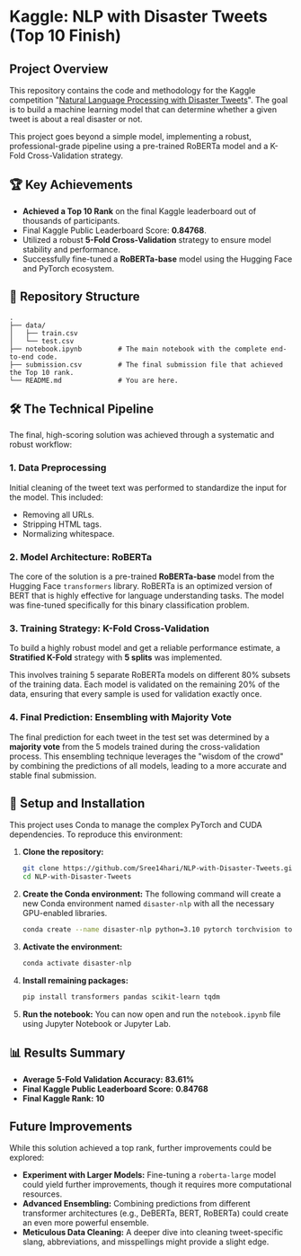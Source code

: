 # Kaggle: NLP with Disaster Tweets (Top 10 Finish)

[](https://www.kaggle.com/c/nlp-getting-started)
[](https://www.kaggle.com/c/nlp-getting-started/leaderboard)
[](https://www.python.org)
[](https://pytorch.org/)
[](https://github.com/huggingface/transformers)

## Project Overview

This repository contains the code and methodology for the Kaggle competition "[Natural Language Processing with Disaster Tweets](https://www.kaggle.com/c/nlp-getting-started)". The goal is to build a machine learning model that can determine whether a given tweet is about a real disaster or not.

This project goes beyond a simple model, implementing a robust, professional-grade pipeline using a pre-trained RoBERTa model and a K-Fold Cross-Validation strategy.

## 🏆 Key Achievements

  * **Achieved a Top 10 Rank** on the final Kaggle leaderboard out of thousands of participants.
  * Final Kaggle Public Leaderboard Score: **0.84768**.
  * Utilized a robust **5-Fold Cross-Validation** strategy to ensure model stability and performance.
  * Successfully fine-tuned a **RoBERTa-base** model using the Hugging Face and PyTorch ecosystem.

## 📂 Repository Structure

```
.
├── data/
│   ├── train.csv
│   └── test.csv
├── notebook.ipynb         # The main notebook with the complete end-to-end code.
├── submission.csv         # The final submission file that achieved the Top 10 rank.
└── README.md              # You are here.
```

## 🛠️ The Technical Pipeline

The final, high-scoring solution was achieved through a systematic and robust workflow:

### 1\. Data Preprocessing

Initial cleaning of the tweet text was performed to standardize the input for the model. This included:

  * Removing all URLs.
  * Stripping HTML tags.
  * Normalizing whitespace.

### 2\. Model Architecture: RoBERTa

The core of the solution is a pre-trained **RoBERTa-base** model from the Hugging Face `transformers` library. RoBERTa is an optimized version of BERT that is highly effective for language understanding tasks. The model was fine-tuned specifically for this binary classification problem.

### 3\. Training Strategy: K-Fold Cross-Validation

To build a highly robust model and get a reliable performance estimate, a **Stratified K-Fold** strategy with **5 splits** was implemented.

This involves training 5 separate RoBERTa models on different 80% subsets of the training data. Each model is validated on the remaining 20% of the data, ensuring that every sample is used for validation exactly once.

### 4\. Final Prediction: Ensembling with Majority Vote

The final prediction for each tweet in the test set was determined by a **majority vote** from the 5 models trained during the cross-validation process. This ensembling technique leverages the "wisdom of the crowd" by combining the predictions of all models, leading to a more accurate and stable final submission.

## 🚀 Setup and Installation

This project uses Conda to manage the complex PyTorch and CUDA dependencies. To reproduce this environment:

1.  **Clone the repository:**

    ```bash
    git clone https://github.com/Sree14hari/NLP-with-Disaster-Tweets.git
    cd NLP-with-Disaster-Tweets
    ```

2.  **Create the Conda environment:**
    The following command will create a new Conda environment named `disaster-nlp` with all the necessary GPU-enabled libraries.

    ```bash
    conda create --name disaster-nlp python=3.10 pytorch torchvision torchaudio pytorch-cuda=12.1 -c pytorch -c nvidia
    ```

3.  **Activate the environment:**

    ```bash
    conda activate disaster-nlp
    ```

4.  **Install remaining packages:**

    ```bash
    pip install transformers pandas scikit-learn tqdm
    ```

5.  **Run the notebook:**
    You can now open and run the `notebook.ipynb` file using Jupyter Notebook or Jupyter Lab.

## 📊 Results Summary

  * **Average 5-Fold Validation Accuracy:** **83.61%**
  * **Final Kaggle Public Leaderboard Score:** **0.84768**
  * **Final Kaggle Rank:** **10**

## Future Improvements

While this solution achieved a top rank, further improvements could be explored:

  * **Experiment with Larger Models:** Fine-tuning a `roberta-large` model could yield further improvements, though it requires more computational resources.
  * **Advanced Ensembling:** Combining predictions from different transformer architectures (e.g., DeBERTa, BERT, RoBERTa) could create an even more powerful ensemble.
  * **Meticulous Data Cleaning:** A deeper dive into cleaning tweet-specific slang, abbreviations, and misspellings might provide a slight edge.
